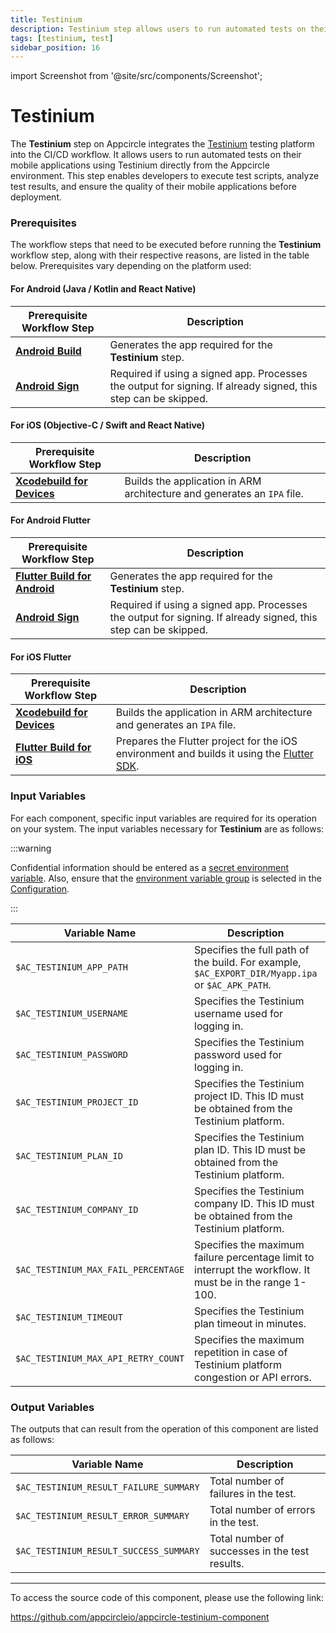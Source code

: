 ```yaml
---
title: Testinium
description: Testinium step allows users to run automated tests on their mobile applications using Testinium directly from the Appcircle.
tags: [testinium, test]
sidebar_position: 16
---
```


import Screenshot from '@site/src/components/Screenshot';

# Testinium

The **Testinium** step on Appcircle integrates the [Testinium](https://testinium.com) testing platform into the CI/CD workflow. It allows users to run automated tests on their mobile applications using Testinium directly from the Appcircle environment. This step enables developers to execute test scripts, analyze test results, and ensure the quality of their mobile applications before deployment.

### Prerequisites

The workflow steps that need to be executed before running the **Testinium** workflow step, along with their respective reasons, are listed in the table below. Prerequisites vary depending on the platform used:

#### For Android (Java / Kotlin and React Native) 

| Prerequisite Workflow Step        | Description                                                                                              |
| --------------------------------- | -------------------------------------------------------------------------------------------------------- |
| [**Android Build**](https://docs.appcircle.io/workflows/android-specific-workflow-steps/android-build) | Generates the app required for the **Testinium** step.                                                                           |
| [**Android Sign**](https://docs.appcircle.io/workflows/android-specific-workflow-steps/android-sign)   | Required if using a signed app. Processes the output for signing. If already signed, this step can be skipped. |

<Screenshot url='https://cdn.appcircle.io/docs/assets/common-workflow-components-testinium_1.png'/>

#### For iOS (Objective-C / Swift and React Native) 

| Prerequisite Workflow Step        | Description                                                                                              |
| --------------------------------- | -------------------------------------------------------------------------------------------------------- |
| [**Xcodebuild for Devices**](https://docs.appcircle.io/workflows/ios-specific-workflow-steps#xcodebuild-for-devices-archive--export) | Builds the application in ARM architecture and generates an `IPA` file. |

<Screenshot url='https://cdn.appcircle.io/docs/assets/common-workflow-components-testinium_2.png'/>

#### For Android Flutter 

| Prerequisite Workflow Step        | Description                                                                                              |
| --------------------------------- | -------------------------------------------------------------------------------------------------------- |
| [**Flutter Build for Android**](https://docs.appcircle.io/workflows/flutter-specific-workflow-steps#flutter-build-for-android) | Generates the app required for the **Testinium** step.                                                                           |
| [**Android Sign**](https://docs.appcircle.io/workflows/android-specific-workflow-steps/android-sign)   | Required if using a signed app. Processes the output for signing. If already signed, this step can be skipped. |

<Screenshot url='https://cdn.appcircle.io/docs/assets/common-workflow-components-testinium_3.png'/>

#### For iOS Flutter

| Prerequisite Workflow Step        | Description                                                                                              |
| --------------------------------- | -------------------------------------------------------------------------------------------------------- |
| [**Xcodebuild for Devices**](https://docs.appcircle.io/workflows/ios-specific-workflow-steps#xcodebuild-for-devices-archive--export) | Builds the application in ARM architecture and generates an `IPA` file. |
| [**Flutter Build for iOS**](https://docs.appcircle.io/workflows/flutter-specific-workflow-steps#flutter-build-for-ios) | Prepares the Flutter project for the iOS environment and builds it using the [Flutter SDK](https://github.com/flutter/flutter). |

<Screenshot url='https://cdn.appcircle.io/docs/assets/common-workflow-components-testinium_4.png'/>

### Input Variables

For each component, specific input variables are required for its operation on your system. The input variables necessary for **Testinium** are as follows:

<Screenshot url='https://cdn.appcircle.io/docs/assets/common-workflow-components-testinium_5.png'/>

:::warning

Confidential information should be entered as a [secret environment variable](https://docs.appcircle.io/environment-variables/managing-variables#adding-key-and-text-based-value-pairs). Also, ensure that the [environment variable group](https://docs.appcircle.io/environment-variables/managing-variables#using-environment-variable-groups-in-builds) is selected in the [Configuration](https://docs.appcircle.io/build/build-process-management/build-profile-configuration/).

:::

| Variable Name               | Description                                                                                                 | Status   |
| --------------------------- | ----------------------------------------------------------------------------------------------------------- | -------- |
| `$AC_TESTINIUM_APP_PATH`    | Specifies the full path of the build. For example, `$AC_EXPORT_DIR/Myapp.ipa` or `$AC_APK_PATH`.            | Required |
| `$AC_TESTINIUM_USERNAME`    | Specifies the Testinium username used for logging in.                                                       | Required |
| `$AC_TESTINIUM_PASSWORD`    | Specifies the Testinium password used for logging in.                                                       | Required |
| `$AC_TESTINIUM_PROJECT_ID`  | Specifies the Testinium project ID. This ID must be obtained from the Testinium platform.                   | Required |
| `$AC_TESTINIUM_PLAN_ID`     | Specifies the Testinium plan ID. This ID must be obtained from the Testinium platform.                      | Required |
| `$AC_TESTINIUM_COMPANY_ID`  | Specifies the Testinium company ID. This ID must be obtained from the Testinium platform.                   | Required |
| `$AC_TESTINIUM_MAX_FAIL_PERCENTAGE` | Specifies the maximum failure percentage limit to interrupt the workflow. It must be in the range 1-100.   | Optional |
| `$AC_TESTINIUM_TIMEOUT`     | Specifies the Testinium plan timeout in minutes.                                                            | Required |
| `$AC_TESTINIUM_MAX_API_RETRY_COUNT` | Specifies the maximum repetition in case of Testinium platform congestion or API errors.            | Required |

### Output Variables

The outputs that can result from the operation of this component are listed as follows:

<Screenshot url='https://cdn.appcircle.io/docs/assets/common-workflow-components-testinium_6.png'/>

| Variable Name                          | Description                                             |
| -------------------------------------- | ------------------------------------------------------- | 
| `$AC_TESTINIUM_RESULT_FAILURE_SUMMARY` | Total number of failures in the test.                   |
| `$AC_TESTINIUM_RESULT_ERROR_SUMMARY`   | Total number of errors in the test.                     |
| `$AC_TESTINIUM_RESULT_SUCCESS_SUMMARY` | Total number of successes in the test results.          |


---

To access the source code of this component, please use the following link:

https://github.com/appcircleio/appcircle-testinium-component
